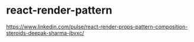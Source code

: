 # react-render-pattern

https://www.linkedin.com/pulse/react-render-props-pattern-composition-steroids-deepak-sharma-jbvxc/
